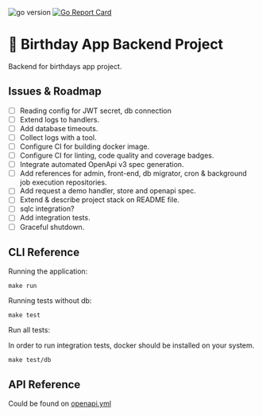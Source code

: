 
![go version](https://img.shields.io/badge/Go-1.19-blue)
[![Go Report Card](https://goreportcard.com/badge/github.com/yigitsadic/birthday-api)](https://goreportcard.com/report/github.com/yigitsadic/birthday-api)

# 🎁 Birthday App Backend Project

Backend for birthdays app project.

## Issues & Roadmap

- [ ] Reading config for JWT secret, db connection
- [ ] Extend logs to handlers.
- [ ] Add database timeouts.
- [ ] Collect logs with a tool.
- [ ] Configure CI for building docker image.
- [ ] Configure CI for linting, code quality and coverage badges.
- [ ] Integrate automated OpenApi v3 spec generation.
- [ ] Add references for admin, front-end, db migrator, cron & background job execution repositories.
- [ ] Add request a demo handler, store and openapi spec.
- [ ] Extend & describe project stack on README file.
- [ ] sqlc integration?
- [ ] Add integration tests.
- [ ] Graceful shutdown.

## CLI Reference

Running the application:

```
make run
```

Running tests without db:

```
make test
```

Run all tests:

In order to run integration tests, docker should be installed on your system.

```
make test/db
```

## API Reference

Could be found on [openapi.yml](docs/openapi.yml)
